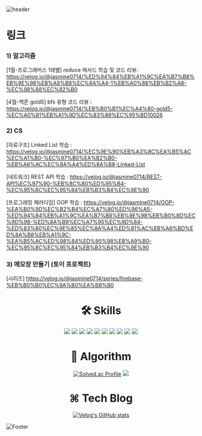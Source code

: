 ![header](https://capsule-render.vercel.app/api?type=transparent&color=black&height=100&section=header&text=💡%20Front-End%20Developer&fontSize=50)

<h1>링크</h1>

<h3>1) 알고리즘</h3>

[1월-프로그래머스 1레벨] reduce 메서드 학습 및 코드 리뷰: https://velog.io/@jasmine0714/%ED%94%84%EB%A1%9C%EA%B7%B8%EB%9E%98%EB%A8%B8%EC%8A%A4-1%EB%A0%88%EB%B2%A8-%EC%98%88%EC%82%B0

[4월-백준 gold5] bfs 유형 코드 리뷰 : https://velog.io/@jasmine0714/%EB%B0%B1%EC%A4%80-gold5-%EC%A0%81%EB%A1%9D%EC%83%89%EC%95%BD10026

<h3>2) CS</h3>


[자료구조] Linked List 학습 : https://velog.io/@jasmine0714/%EC%9E%90%EB%A3%8C%EA%B5%AC%EC%A1%B0-%EC%97%B0%EA%B2%B0-%EB%A6%AC%EC%8A%A4%ED%8A%B8-Linked-List

[네트워크] REST API 학습 : https://velog.io/@jasmine0714/REST-API%EC%97%90-%EB%8C%80%ED%95%B4-%EC%95%8C%EC%95%84%EB%B3%B4%EC%9E%90

[프로그래밍 패러다임] OOP 학습 : https://velog.io/@jasmine0714/OOP-%EA%B0%9D%EC%B2%B4%EC%A7%80%ED%96%A5-%ED%94%84%EB%A1%9C%EA%B7%B8%EB%9E%98%EB%B0%8D%EC%9D%98-%ED%8A%B9%EC%A7%95%EC%9D%84-%ED%83%80%EC%9E%85%EC%8A%A4%ED%81%AC%EB%A6%BD%ED%8A%B8%EB%A1%9C-%EA%B5%AC%ED%98%84%ED%95%98%EB%A9%B0-%EC%95%8C%EC%95%84%EB%B3%B4%EC%9E%90

<h3>3) 메모장 만들기 (토이 프로젝트)</h3>


[시리즈] https://velog.io/@jasmine0714/series/firebase-%EB%B0%B0%EC%9A%B0%EA%B8%B0






<h1 align ="center">🛠️ Skills</h1>
<div align ="center">
<img src="https://img.shields.io/badge/HTML5-E34F26?style=flat-square&logo=HTML5&logoColor=white" />
<img src="https://img.shields.io/badge/CSS3-1572B6?style=flat-square&logo=CSS3&logoColor=white" />
<img src="https://img.shields.io/badge/JavaScript-F7DF1E?style=flat-square&logo=JavaScript&logoColor=white" />
<img src="https://img.shields.io/badge/TypeScript-3178C6?style=flat-square&logo=TypeScript&logoColor=white" />
<img src="https://img.shields.io/badge/React-61DAFB?style=flat-square&logo=React&logoColor=white" />
<img src="https://img.shields.io/badge/React Router-CA4245?style=flat-square&logo=React&logoColor=white" />
<img src="https://img.shields.io/badge/styled components-DB7093?style=flat-square&logo=styledcomponents&logoColor=white" />
<img src="https://img.shields.io/badge/React Query-FF4154?style=flat-square&logo=React&logoColor=white" />
<img src="https://img.shields.io/badge/React Hook Form-EC5990?style=flat-square&logo=React&logoColor=white" />
<img src="https://img.shields.io/badge/Firebase-FFCA28?style=flat-square&logo=Firebase&logoColor=white" />
</div>

<h1 align ="center">📶 Algorithm</h1>
<div align ="center">
 
[![Solved.ac Profile](http://mazassumnida.wtf/api/v2/generate_badge?boj=javascriptminsun)](https://solved.ac/javascriptminsun/)
 <img src="http://mazandi.herokuapp.com/api?handle=javascriptminsun&theme=cool" target="_blank"/>
</div>

<!-- ![여러분's GitHub stats](https://github-readme-stats.vercel.app/api?username=minsun0714&show_icons=true&theme=radical) -->

<h1 align ="center">⌘ Tech Blog</h1>
<div align ="center">

[![Velog's GitHub stats](https://velog-readme-stats.vercel.app/api?name=jasmine0714)](https://velog.io/@jasmine0714)
</div>

![Footer](https://capsule-render.vercel.app/api?type=waving&color=auto&height=200&section=footer)
